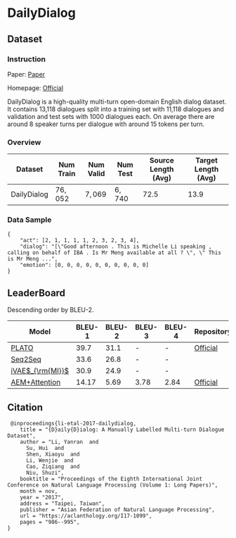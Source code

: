 # DailyDialog

## Dataset

### Instruction

Paper: [Paper](https://aclanthology.org/I17-1099.pdf)

Homepage: [Official](http://yanran.li/dailydialog)

DailyDialog is a high-quality multi-turn open-domain English dialog dataset. It contains 13,118 dialogues split into a training set with 11,118 dialogues and validation and test sets with 1000 dialogues each. On average there are around 8 speaker turns per dialogue with around 15 tokens per turn.

### Overview

| Dataset     | Num Train | Num Valid | Num Test | Source Length (Avg) | Target Length (Avg) |
| ----------- | --------- | --------- | -------- | ------------------- | ------------------- |
| DailyDialog | $76,052$  | $7,069$   | $6,740$  | $72.5$              | $13.9$              |

### Data Sample

```
{
    "act": [2, 1, 1, 1, 1, 2, 3, 2, 3, 4],
    "dialog": "[\"Good afternoon . This is Michelle Li speaking , calling on behalf of IBA . Is Mr Meng available at all ? \", \" This is Mr Meng ...",
    "emotion": [0, 0, 0, 0, 0, 0, 0, 0, 0, 0]
}
```

## LeaderBoard

Descending order by BLEU-2.

| Model                                                      | BLEU-1  | BLEU-2 | BLEU-3 | BLEU-4 | Repository                                           | Generated Text |
| ---------------------------------------------------------- | ------- | ------ | ------ | ------ | ---------------------------------------------------- | -------------- |
| [PLATO](https://arxiv.org/pdf/1910.07931v3.pdf)            | $39.7$  | $31.1$ | -      | -      | [Official](https://github.com/PaddlePaddle/Research) |                |
| [Seq2Seq](https://arxiv.org/pdf/1910.07931v3.pdf)          | $33.6$  | $26.8$ | -      | -      |                                                      |                |
| [iVAE$_{\rm{MI}}$](https://arxiv.org/pdf/1910.07931v3.pdf) | $30.9$  | $24.9$ | -      | -      |                                                      |                |
| [AEM+Attention](https://arxiv.org/pdf/1808.08795v1.pdf)    | $14.17$ | $5.69$ | $3.78$ | $2.84$ | [Official](https://github.com/lancopku/AMM)          |                |

## Citation

```
 @inproceedings{li-etal-2017-dailydialog,
    title = "{D}aily{D}ialog: A Manually Labelled Multi-turn Dialogue Dataset",
    author = "Li, Yanran  and
      Su, Hui  and
      Shen, Xiaoyu  and
      Li, Wenjie  and
      Cao, Ziqiang  and
      Niu, Shuzi",
    booktitle = "Proceedings of the Eighth International Joint Conference on Natural Language Processing (Volume 1: Long Papers)",
    month = nov,
    year = "2017",
    address = "Taipei, Taiwan",
    publisher = "Asian Federation of Natural Language Processing",
    url = "https://aclanthology.org/I17-1099",
    pages = "986--995",
}
```